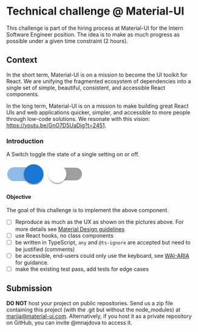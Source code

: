 # Technical challenge @ Material-UI
This challenge is part of the hiring process at Material-UI for the Intern Software Engineer position. The idea is to make as much progress as possible under a given time constraint (2 hours).

## Context
In the short term, Material-UI is on a mission to become the UI toolkit for React. We are unifying the fragmented ecosystem of dependencies into a single set of simple, beautiful, consistent, and accessible React components.

In the long term, Material-UI is on a mission to make building great React UIs and web applications quicker, simpler, and accessible to more people through low-code solutions. We resonate with this vision: https://youtu.be/GnO7D5UaDig?t=2451.

### Introduction

A Switch toggle the state of a single setting on or off.

<img src="/switch-checked.png" width="100px" /> <img src="/switch-unchecked.png" width="100px" />

#### Objective

The goal of this challenge is to implement the above component.

- [ ] Reproduce as much as the UX as shown on the pictures above. For more details see [Material Design guidelines](https://material.io/components/switches)
- [ ] use React hooks, no class components
- [ ] be written in TypeScript, `any` and `@ts-ignore` are accepted but need to be justified (comments)
- [ ] be accessible, end-users could only use the keyboard, see [WAI-ARIA](https://developer.mozilla.org/en-US/docs/Web/Accessibility/ARIA/Roles/Switch_role) for guidance.
- [ ] make the existing test pass, add tests for edge cases

## Submission

**DO NOT** host your project on public repositories. Send us a zip file containing this project (with the .git but without the node_modules) at marija@material-ui.com. Alternatively, if you host it as a private repository on GitHub, you can invite @mnajdova to access it.